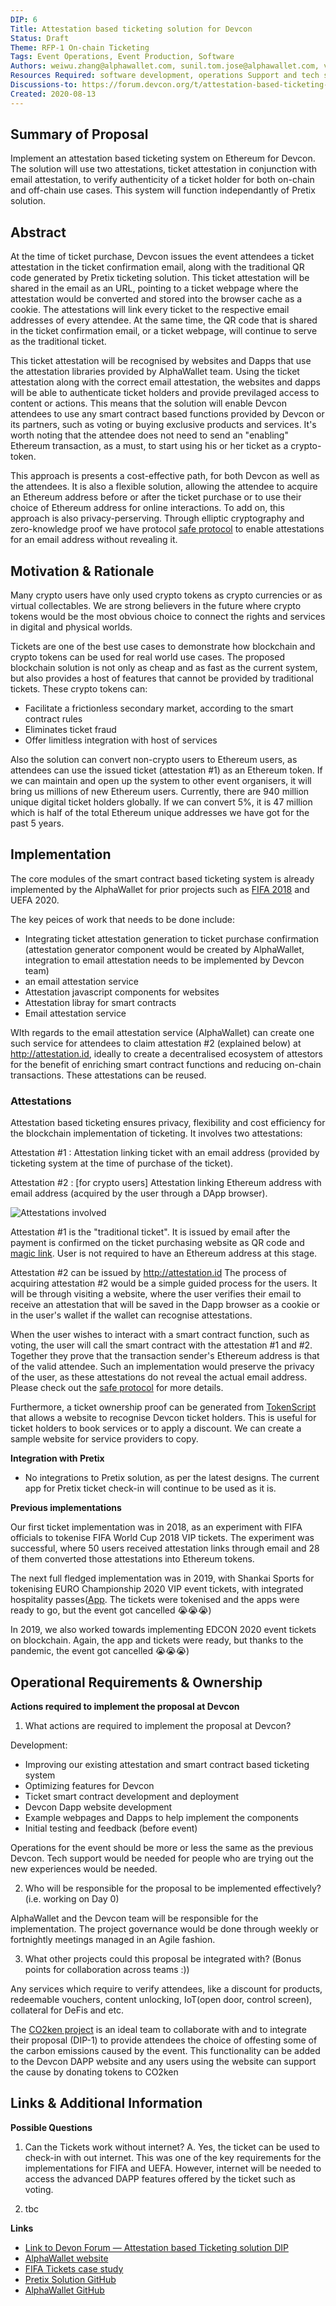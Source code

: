 ```yaml
---
DIP: 6
Title: Attestation based ticketing solution for Devcon
Status: Draft
Theme: RFP-1 On-chain Ticketing
Tags: Event Operations, Event Production, Software
Authors: weiwu.zhang@alphawallet.com, sunil.tom.jose@alphawallet.com, victor.zhang@alphawallet.com
Resources Required: software development, operations Support and tech support
Discussions-to: https://forum.devcon.org/t/attestation-based-ticketing-system-that-is-managed-by-ethereum-smart-contracts-and-integrated-with-pretix-re-rfp-1-onchain-ticketing/54
Created: 2020-08-13  
---
```


## Summary of Proposal
Implement an attestation based ticketing system on Ethereum for Devcon. The solution will use two attestations, ticket attestation in conjunction with email attestation, to verify authenticity of a ticket holder for both on-chain and off-chain use cases. This system will function independantly of Pretix solution. 

## Abstract

At the time of ticket purchase, Devcon issues the event attendees a ticket attestation in the ticket confirmation email, along with the traditional QR code generated by Pretix ticketing solution. This ticket attestation will be shared in the email as an URL, pointing to a ticket webpage where the attestation would be converted and stored into the browser cache as a cookie. The attestations will link every ticket to the respective email addresses of every attendee. At the same time, the QR code that is shared in the ticket confirmation email, or a ticket webpage, will continue to serve as the traditional ticket.

This ticket attestation will be recognised by websites and Dapps that use the attestation libraries provided by AlphaWallet team. Using the ticket attestation along with the correct email attestation, the websites and dapps will be able to authenticate ticket holders and provide previlaged access to content or actions. This means that the solution will enable Devcon attendees to use any smart contract based functions provided by Devcon or its partners, such as voting or buying exclusive products and services. It's worth noting that the attendee does not need to send an "enabling" Ethereum transaction, as a must, to start using his or her ticket as a crypto-token.

This approach is presents a cost-effective path, for both Devcon as well as the attendees. It is also a flexible solution, allowing the attendee to acquire an Ethereum address before or after the ticket purchase or to use their choice of Ethereum address for online interactions. To add on, this approach is also privacy-perserving. Through elliptic cryptography and zero-knowledge proof we have protocol [safe protocol](https://github.com/AlphaWallet/blockchain-attestation/blob/master/use-cases/send-ether-by-identifier-attestation.md) to enable attestations for an email address without revealing it.

## Motivation & Rationale

Many crypto users have only used crypto tokens as crypto currencies or as virtual collectables. We are strong believers in the future where crypto tokens would be the most obvious choice to connect the rights and services in digital and physical worlds.

Tickets are one of the best use cases to demonstrate how blockchain and crypto tokens can be used for real world use cases. The proposed blockchain solution is not only as cheap and as fast as the current system, but also provides a host of features that cannot be provided by traditional tickets. These crypto tokens can:

- Facilitate a frictionless secondary market, according to the smart contract rules
- Eliminates ticket fraud
- Offer limitless integration with host of services

Also the solution can convert non-crypto users to Ethereum users, as attendees can use the issued ticket (attestation #1) as an Ethereum token. If we can maintain and open up the system to other event organisers, it will bring us millions of new Ethereum users. Currently, there are 940 million unique digital ticket holders globally. If we can convert 5%, it is 47 million which is half of the total Ethereum unique addresses we have got for the past 5 years. 
      
## Implementation

The core modules of the smart contract based ticketing system is already implemented by the AlphaWallet for prior projects such as [FIFA 2018](https://alphawallet.com/for-business/case-study-tickets/) and UEFA 2020. 

The key peices of work that needs to be done include:
- Integrating ticket attestation generation to ticket purchase confirmation (attestation generator component would be created by AlphaWallet, integration to email attestation needs to be implemented by Devcon team)
- an email attestation service
- Attestation javascript components for websites
- Attestation libray for smart contracts
- Email attestation service 

WIth regards to the email attestation service (AlphaWallet) can create one such service for attendees to claim attestation #2 (explained below) at http://attestation.id, ideally to create a decentralised ecosystem of attestors for the benefit of enriching smart contract functions and reducing on-chain transactions. These attestations can be reused.

### Attestations ###

Attestation based ticketing ensures privacy, flexibility and cost efficiency for the blockchain implementation of ticketing. It involves two attestations:

Attestation #1
: Attestation linking ticket with an email address (provided by ticketing system at the time of purchase of the ticket).

Attestation #2
: [for crypto users] Attestation linking Ethereum address with email address (acquired by the user through a DApp browser).

![Attestations involved](images/DIP-Ticket_Attestations.svg)
 
Attestation #1 is the "traditional ticket". It is issued by email after the payment is confirmed on the ticket purchasing website as QR code and [magic link](http://docs.tokenscript.org/MagicLinks.html). User is not required to have an Ethereum address at this stage.

Attestation #2 can be issued by http://attestation.id The process of acquiring attestation #2 would be a simple guided process for the users. It will be through visiting a website, where the user verifies their email to receive an attestation that will be saved in the Dapp browser as a cookie or in the user's wallet if the wallet can recognise attestations.
 
When the user wishes to interact with a smart contract function, such as voting, the user will call the smart contract with the attestation #1 and #2. Together they prove that the transaction sender's Ethereum address is that of the valid attendee. Such an implementation would preserve the privacy of the user, as these attestations do not reveal the actual email address. Please check out the [safe protocol](https://github.com/AlphaWallet/blockchain-attestation/blob/master/use-cases/send-ether-by-identifier-attestation.md) for more details.


Furthermore, a ticket ownership proof can be generated from [TokenScript](http://docs.tokenscript.org/) that allows a website to recognise Devcon ticket holders. This is useful for ticket holders to book services or to apply a discount. We can create a sample website for service providers to copy.

**Integration with Pretix**
- No integrations to Pretix solution, as per the latest designs. The current app for Pretix ticket check-in will continue to be used as it is.

**Previous implementations**

Our first ticket implementation was in 2018, as an experiment with FIFA officials to tokenise FIFA World Cup 2018 VIP tickets. The experiment was successful, where 50 users received attestation links through email and 28 of them converted those attestations into Ethereum tokens.

The next full fledged implementation was in 2019, with Shankai Sports for tokenising EURO Championship 2020 VIP event tickets, with integrated hospitality passes([App](https://apps.apple.com/us/app/shankai/id1492559481). The tickets were tokenised and the apps were ready to go, but the event got cancelled 😭😭😭)

In 2019, we also worked towards implementing EDCON 2020 event tickets on blockchain. Again, the app and tickets were ready, but thanks to the pandemic, the event got cancelled 😭😭😭)   

## Operational Requirements & Ownership
**Actions required to implement the proposal at Devcon**

1. What actions are required to implement the proposal at Devcon?

Development:
- Improving our existing attestation and smart contract based ticketing system
- Optimizing features for Devcon
- Ticket smart contract development and deployment
- Devcon Dapp website development
- Example webpages and Dapps to help implement the components 
- Initial testing and feedback (before event)
    
Operations for the event should be more or less the same as the previous Devcon. Tech support would be needed for people who are trying out the new experiences would be needed.

2. Who will be responsible for the proposal to be implemented effectively? (i.e. working on Day 0)

AlphaWallet and the Devcon team will be responsible for the implementation. The project governance would be done through weekly or fortnightly meetings managed in an Agile fashion. 

3. What other projects could this proposal be integrated with? (Bonus points for collaboration across teams :))

Any services which require to verify attendees, like a discount for products, redeemable vouchers, content unlocking, IoT(open door, control screen), collateral for DeFis and etc.

The [CO2ken project](https://forum.devcon.org/t/co2ken-carbon-neutral-devcon/27) is an ideal team to collaborate with and to integrate their proposal (DIP-1) to provide attendees the choice of offesting some of the carbon emissions caused by the event. This functionality can be added to the Devcon DAPP website and any users using the website can support the cause by donating tokens to CO2ken

## Links & Additional Information

**Possible Questions**
1. Can the Tickets work without internet?
A. Yes, the ticket can be used to check-in with out internet. This was one of the key requirements for the implementations for FIFA and UEFA. However, internet will be needed to access the advanced DAPP features offered by the ticket such as voting.

2. tbc

**Links**
* [Link to Devon Forum — Attestation based Ticketing solution DIP](https://forum.devcon.org/t/attestation-based-ticketing-system-that-is-managed-by-ethereum-smart-contracts-and-integrated-with-pretix-re-rfp-1-onchain-ticketing/54)
* [AlphaWallet website](https://alphawallet.com/)
* [FIFA Tickets case study](https://alphawallet.com/for-business/case-study-tickets/)
* [Pretix Solution GitHub](https://github.com/pretix/pretix)
* [AlphaWallet GitHub](https://github.com/AlphaWallet)
